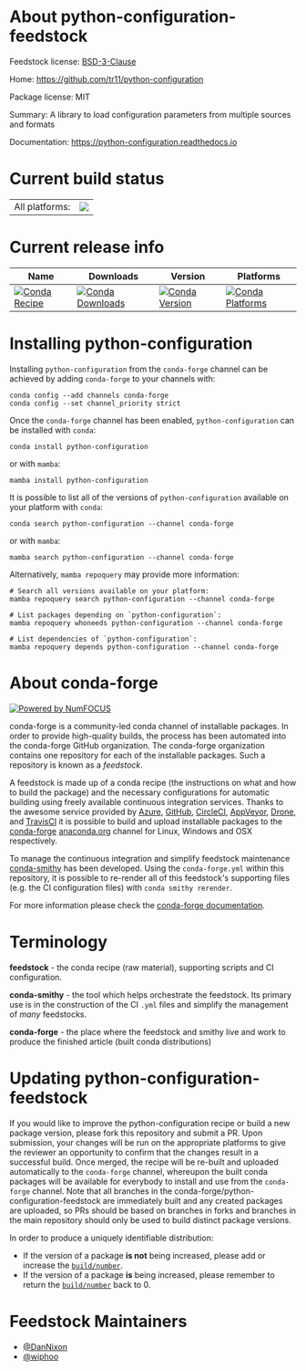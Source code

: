 About python-configuration-feedstock
====================================

Feedstock license: [BSD-3-Clause](https://github.com/conda-forge/python-configuration-feedstock/blob/main/LICENSE.txt)

Home: https://github.com/tr11/python-configuration

Package license: MIT

Summary: A library to load configuration parameters from multiple sources and formats

Documentation: https://python-configuration.readthedocs.io

Current build status
====================


<table><tr><td>All platforms:</td>
    <td>
      <a href="https://dev.azure.com/conda-forge/feedstock-builds/_build/latest?definitionId=8870&branchName=main">
        <img src="https://dev.azure.com/conda-forge/feedstock-builds/_apis/build/status/python-configuration-feedstock?branchName=main">
      </a>
    </td>
  </tr>
</table>

Current release info
====================

| Name | Downloads | Version | Platforms |
| --- | --- | --- | --- |
| [![Conda Recipe](https://img.shields.io/badge/recipe-python--configuration-green.svg)](https://anaconda.org/conda-forge/python-configuration) | [![Conda Downloads](https://img.shields.io/conda/dn/conda-forge/python-configuration.svg)](https://anaconda.org/conda-forge/python-configuration) | [![Conda Version](https://img.shields.io/conda/vn/conda-forge/python-configuration.svg)](https://anaconda.org/conda-forge/python-configuration) | [![Conda Platforms](https://img.shields.io/conda/pn/conda-forge/python-configuration.svg)](https://anaconda.org/conda-forge/python-configuration) |

Installing python-configuration
===============================

Installing `python-configuration` from the `conda-forge` channel can be achieved by adding `conda-forge` to your channels with:

```
conda config --add channels conda-forge
conda config --set channel_priority strict
```

Once the `conda-forge` channel has been enabled, `python-configuration` can be installed with `conda`:

```
conda install python-configuration
```

or with `mamba`:

```
mamba install python-configuration
```

It is possible to list all of the versions of `python-configuration` available on your platform with `conda`:

```
conda search python-configuration --channel conda-forge
```

or with `mamba`:

```
mamba search python-configuration --channel conda-forge
```

Alternatively, `mamba repoquery` may provide more information:

```
# Search all versions available on your platform:
mamba repoquery search python-configuration --channel conda-forge

# List packages depending on `python-configuration`:
mamba repoquery whoneeds python-configuration --channel conda-forge

# List dependencies of `python-configuration`:
mamba repoquery depends python-configuration --channel conda-forge
```


About conda-forge
=================

[![Powered by
NumFOCUS](https://img.shields.io/badge/powered%20by-NumFOCUS-orange.svg?style=flat&colorA=E1523D&colorB=007D8A)](https://numfocus.org)

conda-forge is a community-led conda channel of installable packages.
In order to provide high-quality builds, the process has been automated into the
conda-forge GitHub organization. The conda-forge organization contains one repository
for each of the installable packages. Such a repository is known as a *feedstock*.

A feedstock is made up of a conda recipe (the instructions on what and how to build
the package) and the necessary configurations for automatic building using freely
available continuous integration services. Thanks to the awesome service provided by
[Azure](https://azure.microsoft.com/en-us/services/devops/), [GitHub](https://github.com/),
[CircleCI](https://circleci.com/), [AppVeyor](https://www.appveyor.com/),
[Drone](https://cloud.drone.io/welcome), and [TravisCI](https://travis-ci.com/)
it is possible to build and upload installable packages to the
[conda-forge](https://anaconda.org/conda-forge) [anaconda.org](https://anaconda.org/)
channel for Linux, Windows and OSX respectively.

To manage the continuous integration and simplify feedstock maintenance
[conda-smithy](https://github.com/conda-forge/conda-smithy) has been developed.
Using the ``conda-forge.yml`` within this repository, it is possible to re-render all of
this feedstock's supporting files (e.g. the CI configuration files) with ``conda smithy rerender``.

For more information please check the [conda-forge documentation](https://conda-forge.org/docs/).

Terminology
===========

**feedstock** - the conda recipe (raw material), supporting scripts and CI configuration.

**conda-smithy** - the tool which helps orchestrate the feedstock.
                   Its primary use is in the construction of the CI ``.yml`` files
                   and simplify the management of *many* feedstocks.

**conda-forge** - the place where the feedstock and smithy live and work to
                  produce the finished article (built conda distributions)


Updating python-configuration-feedstock
=======================================

If you would like to improve the python-configuration recipe or build a new
package version, please fork this repository and submit a PR. Upon submission,
your changes will be run on the appropriate platforms to give the reviewer an
opportunity to confirm that the changes result in a successful build. Once
merged, the recipe will be re-built and uploaded automatically to the
`conda-forge` channel, whereupon the built conda packages will be available for
everybody to install and use from the `conda-forge` channel.
Note that all branches in the conda-forge/python-configuration-feedstock are
immediately built and any created packages are uploaded, so PRs should be based
on branches in forks and branches in the main repository should only be used to
build distinct package versions.

In order to produce a uniquely identifiable distribution:
 * If the version of a package **is not** being increased, please add or increase
   the [``build/number``](https://docs.conda.io/projects/conda-build/en/latest/resources/define-metadata.html#build-number-and-string).
 * If the version of a package **is** being increased, please remember to return
   the [``build/number``](https://docs.conda.io/projects/conda-build/en/latest/resources/define-metadata.html#build-number-and-string)
   back to 0.

Feedstock Maintainers
=====================

* [@DanNixon](https://github.com/DanNixon/)
* [@wiphoo](https://github.com/wiphoo/)

